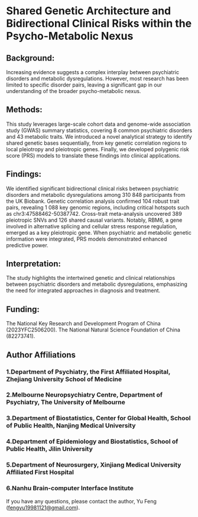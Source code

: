 # Shared Genetic Architecture and Bidirectional Clinical Risks within the Psycho-Metabolic Nexus
## Background: 
Increasing evidence suggests a complex interplay between psychiatric disorders and metabolic dysregulations. However, most research has been limited to specific disorder pairs, leaving a significant gap in our understanding of the broader psycho-metabolic nexus.
## Methods: 
This study leverages large-scale cohort data and genome-wide association study (GWAS) summary statistics, covering 8 common psychiatric disorders and 43 metabolic traits. We introduced a novel analytical strategy to identify shared genetic bases sequentially, from key genetic correlation regions to local pleiotropy and pleiotropic genes. Finally, we developed polygenic risk score (PRS) models to translate these findings into clinical applications.
## Findings: 
We identified significant bidirectional clinical risks between psychiatric disorders and metabolic dysregulations among 310 848 participants from the UK Biobank. Genetic correlation analysis confirmed 104 robust trait pairs, revealing 1 088 key genomic regions, including critical hotspots such as chr3:47588462-50387742. Cross-trait meta-analysis uncovered 389 pleiotropic SNVs and 126 shared causal variants. Notably, RBM6, a gene involved in alternative splicing and cellular stress response regulation, emerged as a key pleiotropic gene. When psychiatric and metabolic genetic information were integrated, PRS models demonstrated enhanced predictive power.
## Interpretation: 
The study highlights the intertwined genetic and clinical relationships between psychiatric disorders and metabolic dysregulations, emphasizing the need for integrated approaches in diagnosis and treatment.
## Funding: 
The National Key Research and Development Program of China (2023YFC2506200). The National Natural Science Foundation of China (82273741).

## Author Affiliations
### 1.Department of Psychiatry, the First Affiliated Hospital, Zhejiang University School of Medicine
### 2.Melbourne Neuropsychiatry Centre, Department of Psychiatry, The University of Melbourne
### 3.Department of Biostatistics, Center for Global Health, School of Public Health, Nanjing Medical University
### 4.Department of Epidemiology and Biostatistics, School of Public Health, Jilin University
### 5.Department of Neurosurgery, Xinjiang Medical University Affiliated First Hospital
### 6.Nanhu Brain-computer Interface Institute

If you have any questions, please contact the author, Yu Feng (fengyu19981121@gmail.com).
